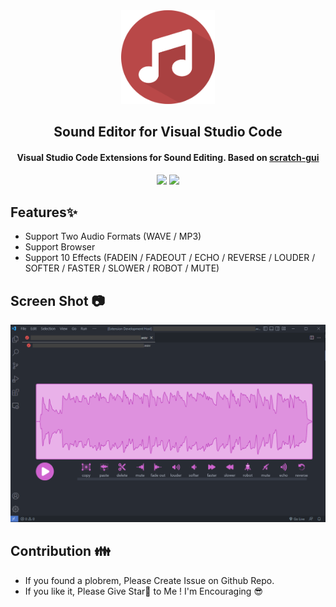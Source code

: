 <div align="center">
   <img src="images/logo.png" width="150" height="150"/>
   <h2>Sound Editor for Visual Studio Code</h2>
   <h4>Visual Studio Code Extensions for Sound Editing. Based on <a href="https://github.com/llk/scratch-gui">scratch-gui</a></h4>
   <img src="https://img.shields.io/github/repo-size/chocolate-pie/sound-editor-vscode?style=for-the-badge" />
   <img src="https://img.shields.io/github/license/chocolate-pie/sound-editor-vscode?style=for-the-badge" />
</div>

## Features✨
- Support Two Audio Formats (WAVE / MP3)
- Support Browser
- Support 10 Effects (FADEIN / FADEOUT / ECHO / REVERSE / LOUDER / SOFTER / FASTER / SLOWER / ROBOT / MUTE)

## Screen Shot 📷
![Sound Editor Screen Shot](images/image01.png)

## Contribution 👪
- If you found a plobrem, Please Create Issue on Github Repo.
- If you like it, Please Give Star🎇 to Me ! I'm Encouraging 😎
